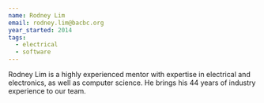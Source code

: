 ```yaml
---
name: Rodney Lim
email: rodney.lim@bacbc.org
year_started: 2014
tags:
  - electrical
  - software
---
```

Rodney Lim is a highly experienced mentor with expertise in electrical and electronics, as well as computer science. He brings his 44 years of industry experience to our team.